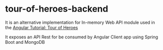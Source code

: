 # tour-of-heroes-backend

It is an alternative implementation for In-memory Web API module used in the [Angular Tutorial: Tour of Heroes](https://angular.io/tutorial/toh-pt6)

It exposes an API Rest for be consumed by Angular Client app using Spring Boot and MongoDB
